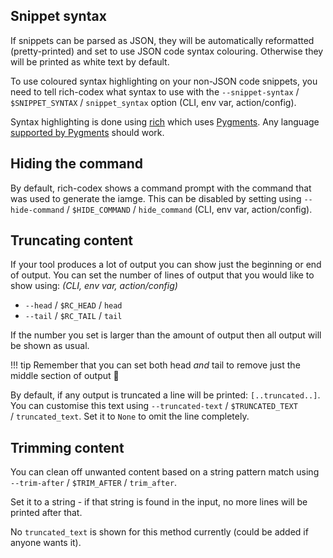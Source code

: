 ## Snippet syntax

If snippets can be parsed as JSON, they will be automatically reformatted (pretty-printed) and set to use JSON code syntax colouring. Otherwise they will be printed as white text by default.

To use coloured syntax highlighting on your non-JSON code snippets, you need to tell rich-codex what syntax to use with the `--snippet-syntax` / `$SNIPPET_SYNTAX` / `snippet_syntax` option (CLI, env var, action/config).

Syntax highlighting is done using [rich](https://rich.readthedocs.io/en/latest/syntax.html) which uses [Pygments](https://pygments.org). Any language [supported by Pygments](https://pygments.org/languages/) should work.

## Hiding the command

By default, rich-codex shows a command prompt with the command that was used to generate the iamge.
This can be disabled by setting using `--hide-command` / `$HIDE_COMMAND` / `hide_command` (CLI, env var, action/config).

## Truncating content

If your tool produces a lot of output you can show just the beginning or end of output.
You can set the number of lines of output that you would like to show using: _(CLI, env var, action/config)_

- `--head` / `$RC_HEAD` / `head`
- `--tail` / `$RC_TAIL` / `tail`

If the number you set is larger than the amount of output then all output will be shown as usual.

<!-- prettier-ignore-start -->
!!! tip
    Remember that you can set both head _and_ tail to remove just the middle section of output 🚀
<!-- prettier-ignore-end -->

By default, if any output is truncated a line will be printed: `[..truncated..]`.
You can customise this text using `--truncated-text` / `$TRUNCATED_TEXT` / `truncated_text`.
Set it to `None` to omit the line completely.

## Trimming content

You can clean off unwanted content based on a string pattern match using `--trim-after` / `$TRIM_AFTER` / `trim_after`.

Set it to a string - if that string is found in the input, no more lines will be printed after that.

No `truncated_text` is shown for this method currently (could be added if anyone wants it).
